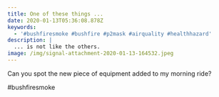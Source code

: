 ```yaml
---
title: One of these things ...
date: 2020-01-13T05:36:08.878Z
keywords:
  - '#bushfiresmoke #bushfire #p2mask #airquality #healthhazard'
description: |
  ... is not like the others.
image: /img/signal-attachment-2020-01-13-164532.jpeg
---
```

Can you spot the new piece of equipment added to my morning ride?

\#bushfiresmoke
